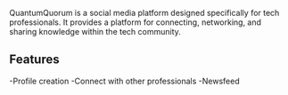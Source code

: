 QuantumQuorum is a social media platform designed specifically for tech professionals. 
It provides a platform for connecting, networking, and sharing knowledge within the tech community.


## Features 

-Profile creation 
-Connect with other professionals
-Newsfeed 
